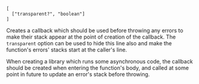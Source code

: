 ```### erotic => Callback
[
  ["transparent?", "boolean"]
]
```

Creates a callback which should be used before throwing any errors to make their stack appear at the point of creation of the callback. The `transparent` option can be used to hide this line also and make the function's errors' stacks start at the caller's line.

When creating a library which runs some asynchronous code, the callback should be created when entering the function's body, and called at some point in future to update an error's stack before throwing.